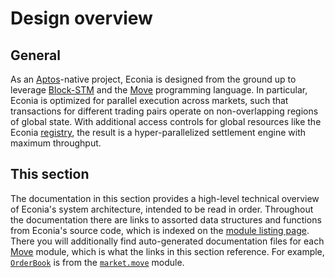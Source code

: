# Design overview

## General

As an [Aptos](https://aptos.dev)-native project, Econia is designed from the ground up to leverage [Block-STM](https://arxiv.org/abs/2203.06871) and the [Move](https://move-language.github.io/move/) programming language.
In particular, Econia is optimized for parallel execution across markets, such that transactions for different trading pairs operate on non-overlapping regions of global state.
With additional access controls for global resources like the Econia [registry](registry.md), the result is a hyper-parallelized settlement engine with maximum throughput.

## This section

The documentation in this section provides a high-level technical overview of Econia's system architecture, intended to be read in order.
Throughout the documentation there are links to assorted data structures and functions from Econia's source code, which is indexed on the [module listing page](../modules.md).
There you will additionally find auto-generated documentation files for each [Move](https://move-language.github.io/move/) module, which is what the links in this section reference.
For example, [`OrderBook`](../../../src/move/econia/build/Econia/docs/market.md#0xc0deb00c_market_OrderBook) is from the [`market.move`](../../../src/move/econia/build/Econia/docs/market.md) module.